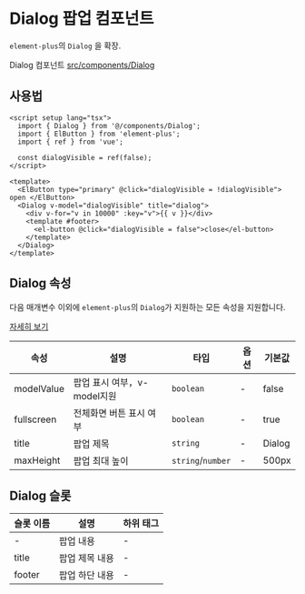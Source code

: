 # Dialog 팝업 컴포넌트

`element-plus`의 `Dialog` 을 확장.

Dialog 컴포넌트 [src/components/Dialog](https://github.com/web2-solution/web2-vue-framework/tree/main/src/components/Dialog)

## 사용법

```vue
<script setup lang="tsx">
  import { Dialog } from '@/components/Dialog';
  import { ElButton } from 'element-plus';
  import { ref } from 'vue';

  const dialogVisible = ref(false);
</script>

<template>
  <ElButton type="primary" @click="dialogVisible = !dialogVisible"> open </ElButton>
  <Dialog v-model="dialogVisible" title="dialog">
    <div v-for="v in 10000" :key="v">{{ v }}</div>
    <template #footer>
      <el-button @click="dialogVisible = false">close</el-button>
    </template>
  </Dialog>
</template>
```

## Dialog 속성

다음 매개변수 이외에 `element-plus`의 `Dialog`가 지원하는 모든 속성을 지원합니다.

[자세히 보기](https://element-plus.org/zh-CN/component/dialog.html#%E5%B1%9E%E6%80%A7)

| 속성       | 설명                        | 타입              | 옵션 | 기본값 |
| ---------- | --------------------------- | ----------------- | ------------ | ------ |
| modelValue | 팝업 표시 여부，v-model지원 | `boolean`         | -            | false  |
| fullscreen | 전체화면 버튼 표시 여부     | `boolean`         | -            | true   |
| title      | 팝업 제목                   | `string`          | -            | Dialog |
| maxHeight  | 팝업 최대 높이              | `string`/`number` | -            | 500px  |

## Dialog 슬롯

| 슬롯 이름 | 설명           | 하위 태그 |
| --------- | -------------- | --------- |
| -         | 팝업 내용      | -         |
| title     | 팝업 제목 내용 | -         |
| footer    | 팝업 하단 내용 | -         |
